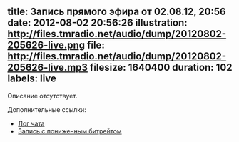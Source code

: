 title: Запись прямого эфира от 02.08.12, 20:56
date: 2012-08-02 20:56:26
illustration: http://files.tmradio.net/audio/dump/20120802-205626-live.png
file: http://files.tmradio.net/audio/dump/20120802-205626-live.mp3
filesize: 1640400
duration: 102
labels: live
---
Описание отсутствует.

Дополнительные ссылки:

- [Лог чата](http://files.tmradio.net/audio/dump/20120802-205626-live.log)
- [Запись с пониженным битрейтом](http://files.tmradio.net/audio/dump/20120802-205626-live-lofi.ogg)
